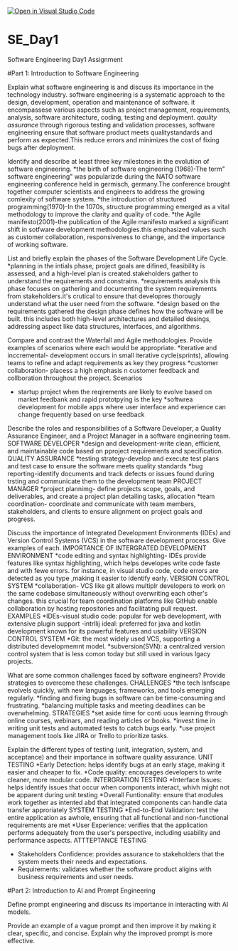 [![Open in Visual Studio Code](https://classroom.github.com/assets/open-in-vscode-2e0aaae1b6195c2367325f4f02e2d04e9abb55f0b24a779b69b11b9e10269abc.svg)](https://classroom.github.com/online_ide?assignment_repo_id=15565901&assignment_repo_type=AssignmentRepo)
# SE_Day1
Software Engineering Day1 Assignment

#Part 1: Introduction to Software Engineering

Explain what software engineering is and discuss its importance in the technology industry.
software engineering is a systematic approach to the design, development, operation and maintenance of software. it encompassese various aspects such as project management, requirements, analysis, software architecture, coding, testing and deployment. *qaulity assurance* through rigorous testing and validation processes, software engineering ensure that software product meets qualitystandards and perform as expected.This reduce errors and minimizes the cost of fixing bugs after deployment.

Identify and describe at least three key milestones in the evolution of software engineering.
*the birth of software engineering (1968)-The term" software engineering" was popularizde during the NATO software engineering conference held in germisch, germany.The conference brought together computer scientists and engineers to address the growing comlexity of software system.
*the introduction of structured programming(1970)-In the 1070s, structure programming emerged as a vital methodology to improve the clarity and quality of code.
*the Agile manifesto(2001)-the publication of the  Agile manifesto marked a significant shift in sotfware development methodologies.this emphasized values such as customer collaboration, responsiveness to change, and the importance of working software.

List and briefly explain the phases of the Software Development Life Cycle.
*planning  in the intials phase, project goals are difined, feasibility is assessed, and a high-level plan is created.stakeholders gather to understand the requirements and constrains.
*requirements analysis this phase focuses on gathering and documenting the system requirements from stakeholders.it's crutical to ensure that developres thorougly understand what the user need from the software.
*design based on the requirements gathered the design phase defines how the software will be built. this includes both high-level architectures and detailed desings, addressing aspect like data structures, interfaces, and algorithms.

Compare and contrast the Waterfall and Agile methodologies. Provide examples of scenarios where each would be appropriate.
*iterative and inccremental- development occurs in small iterative cycle(sprints), allowing teams to refine and adapt requirements as key they progress
*customer collaboration- placess a high emphasis n customer feedback and collboration throughout the project.
Scenarios
* startup project when the reqirements are likely to evolve based on market feedbank and rapid prototpying is the key
*softwrea development for mobile apps where user interface and experience can change frequently based on urse feedback

Describe the roles and responsibilities of a Software Developer, a Quality Assurance Engineer, and a Project Manager in a software engineering team.
SOFTWARE DEVELOPER
*design and development-write clean, efficient, and maintainable code based on pproject requirements and specification.
QUALITY ASSURANCE
*testing strategy-develop and execute test plans and test case to ensure the software meets quality standards
*bug reporting-identify documents and track defects or issues found during trsting and communicate them to the development team
PROJECT MANAGER
*project plannimg- define projects scope, goals, and deliverables, and create a project plan detailing tasks, allocation
*team coordination- coordinate and communicate with team members, stakeholders, and clients to ensure alignment on project goals and progress.

Discuss the importance of Integrated Development Environments (IDEs) and Version Control Systems (VCS) in the software development process. Give examples of each.
IMPORTANCE OF INTERGRATED DEVELOPMENT ENVIRONMENT
*code editing and syntax highlighting- IDEs provide features like syntax highlighting, which helps developes write code faste and with fewe errors. for instance, in visual studio code, code errors are detected as you type ,making it easier to identify early.
VERSION CONTROL SYSTEM
*collaboration- VCS like git allows multiplr developers to work on the same codebase simultaneously without overwriting each other's  changes. this crucial for team coordination platforms like GitHub enable collaboration by hosting repositories and facilitating pull request.
EXAMPLES
*IDEs-visual studio code: popular for web development, with extensive plugin support
-intrllij ideal: preferred for java and kotlin development known for its powerful features and usability
VERSION CONTROL SYSTEM
*Git: the most widely used VCS, supporting a distributed developmemnt model.
*subversion(SVN): a centralized version control system that is less comon today but still used in various lgacy projects.

What are some common challenges faced by software engineers? Provide strategies to overcome these challenges.
CHALLENGES
*the tech lsnfscape evolvels quickly, with new languages, frameworks, and tools emerging regularly.
*finding and fixing bugs in software can be time-consuming and frustrating.
*balancing multiple tasks and meeting deadlines can be overwhelming.
STRATEGIES
*set aside time for conti uous learning through online courses, webinars, and reading articles or books.
*invest time in writing unit tests and automated tests to catch bugs early.
*use project management tools like JIRA or Trello to prioritize tasks.

Explain the different types of testing (unit, integration, system, and acceptance) and their importance in software quality assurance.
UNIT TESTING
*Early Detection: helps identify bugs at an early stage, making it easier and cheaper to fix.
*Code quality: encourages developers to write cleaner, more modular code.
INTERGRATION TESTING
*Interface Issues: helps  identify issues that occur when components interact, whivh might not be apparent during unit testing
*Overall Funtionality: ensure that modules work together as intented abd that integrated components can handle data transfer approriately
SYSTEM TESTING
*End-to-End Validation: test the entire application as awhole, ensuring that all functional and non-functional requirements are met
*User Experience: verifies that the application performs adequately from the user's perspective, including usability and performance aspects.
ATTTEPTANCE TESTING
* Stakeholders Confidence: provides assurance to stakeholders that the system meets their needs and expectations.
* Requirements: validates whether the software product aligins with business requirements and user needs.

#Part 2: Introduction to AI and Prompt Engineering


Define prompt engineering and discuss its importance in interacting with AI models.


Provide an example of a vague prompt and then improve it by making it clear, specific, and concise. Explain why the improved prompt is more effective.

